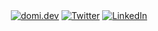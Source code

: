 <div align="center">
  <a href="https://domi.dev"><img src="https://img.shields.io/static/v1?style=flat-square&color=A9A9B3&label=dmengelt&message=.sh&logo=curl&logoColor=fff&labelColor=000" alt="domi.dev" /></a>
	<a href="https://twitter.com/dmengelt"><img src="https://img.shields.io/twitter/follow/dmengelt?label=Twitter&logo=twitter&style=flat-square&color=1da1f2&logoColor=ffffff" alt="Twitter" /></a>
  <a href="https://www.linkedin.com/in/dmengelt"><img src="https://img.shields.io/static/v1?logo=linkedin&style=flat-square&color=0072b1&label=LinkedIn&message=%E2%98%86" alt="LinkedIn"></a>	
</div>
